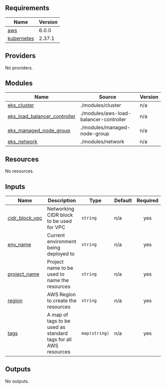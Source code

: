 <!-- BEGIN_TF_DOCS -->
## Requirements

| Name | Version |
|------|---------|
| <a name="requirement_aws"></a> [aws](#requirement\_aws) | 6.0.0 |
| <a name="requirement_kubernetes"></a> [kubernetes](#requirement\_kubernetes) | 2.37.1 |

## Providers

No providers.

## Modules

| Name | Source | Version |
|------|--------|---------|
| <a name="module_eks_cluster"></a> [eks\_cluster](#module\_eks\_cluster) | ./modules/cluster | n/a |
| <a name="module_eks_load_balancer_controller"></a> [eks\_load\_balancer\_controller](#module\_eks\_load\_balancer\_controller) | ./modules/aws-load-balancer-controller | n/a |
| <a name="module_eks_managed_node_group"></a> [eks\_managed\_node\_group](#module\_eks\_managed\_node\_group) | ./modules/managed-node-group | n/a |
| <a name="module_eks_network"></a> [eks\_network](#module\_eks\_network) | ./modules/network | n/a |

## Resources

No resources.

## Inputs

| Name | Description | Type | Default | Required |
|------|-------------|------|---------|:--------:|
| <a name="input_cidr_block_vpc"></a> [cidr\_block\_vpc](#input\_cidr\_block\_vpc) | Networking CIDR block to be used for VPC | `string` | n/a | yes |
| <a name="input_env_name"></a> [env\_name](#input\_env\_name) | Current environment being deployed to | `string` | n/a | yes |
| <a name="input_project_name"></a> [project\_name](#input\_project\_name) | Project name to be used to name the resources | `string` | n/a | yes |
| <a name="input_region"></a> [region](#input\_region) | AWS Region to create the resources | `string` | n/a | yes |
| <a name="input_tags"></a> [tags](#input\_tags) | A map of tags to be used as standard tags for all AWS resources | `map(string)` | n/a | yes |

## Outputs

No outputs.
<!-- END_TF_DOCS -->